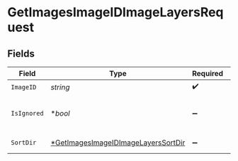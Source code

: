 # GetImagesImageIDImageLayersRequest


## Fields

| Field                                                                                                | Type                                                                                                 | Required                                                                                             | Description                                                                                          |
| ---------------------------------------------------------------------------------------------------- | ---------------------------------------------------------------------------------------------------- | ---------------------------------------------------------------------------------------------------- | ---------------------------------------------------------------------------------------------------- |
| `ImageID`                                                                                            | *string*                                                                                             | :heavy_check_mark:                                                                                   | N/A                                                                                                  |
| `IsIgnored`                                                                                          | **bool*                                                                                              | :heavy_minus_sign:                                                                                   | Return ignored / not ignored entries                                                                 |
| `SortDir`                                                                                            | [*GetImagesImageIDImageLayersSortDir](../../models/operations/getimagesimageidimagelayerssortdir.md) | :heavy_minus_sign:                                                                                   | sorting direction                                                                                    |